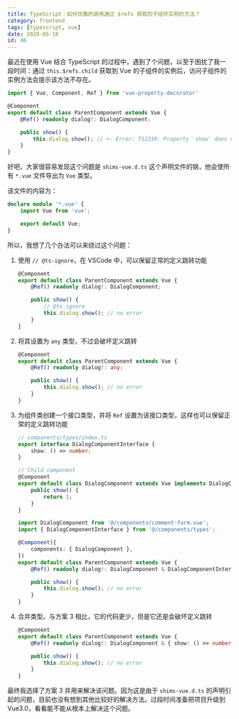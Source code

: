 ```yaml
---
title: TypeScript：如何优雅的调用通过 $refs 获取的子组件实例的方法？
category: frontend
tags: [typescript, vue]
date: 2020-05-18
id: 46
---
```


最近在使用 Vue 结合 TypeScript 的过程中，遇到了个问题，以至于困扰了我一段时间：通过 `this.$refs.child` 获取到 Vue 的子组件的实例后，访问子组件的实例方法会提示该方法不存在。

```ts
import { Vue, Component, Ref } from 'vue-property-decorator'

@Component
export default class ParentComponent extends Vue {
    @Ref() readonly dialog!: DialogComponent;

    public show() {
        this.dialog.show(); // <- Error: TS2339: Property 'show' does not exist on type 'Vue'.
    }
}
```

<!-- more -->

好吧，大家很容易发现这个问题是 `shims-vue.d.ts` 这个声明文件的锅，他会使所有 `*.vue` 文件导出为 `Vue` 类型。

该文件的内容为：

```ts
declare module '*.vue' {
    import Vue from 'vue';

    export default Vue;
}
```

所以，我想了几个办法可以来绕过这个问题：

1. 使用 `// @ts-ignore`，在 VSCode 中，可以保留正常的定义跳转功能

    ```ts
    @Component
    export default class ParentComponent extends Vue {
        @Ref() readonly dialog!: DialogComponent;

        public show() {
            // @ts-ignore
            this.dialog.show(); // no error
        }
    }
    ```

2. 将其设置为 `any` 类型，不过会破坏定义跳转

    ```ts
    @Component
    export default class ParentComponent extends Vue {
        @Ref() readonly dialog!: any;

        public show() {
            this.dialog.show(); // no error
        }
    }
    ```

3. 为组件类创建一个接口类型，并将 `Ref` 设置为该接口类型，这样也可以保留正常的定义跳转功能

    ```ts
    // components/types/index.ts
    export interface DialogComponentInterface {
        show: () => number;
    }
    ```

    ```ts
    // Child component
    @Component
    export default class DialogComponent extends Vue implements DialogComponentInterface {
        public show() {
            return 1;
        }
    }
    ```

    ```ts
    import DialogComponent from '@/components/comment-form.vue';
    import { DialogComponentInterface } from '@/components/types';

    @Component({
        components: { DialogComponent },
    })
    export default class ParentComponent extends Vue {
        @Ref() readonly dialog!: DialogComponent & DialogComponentInterface; // 可以保留跳转定义功能

        public show() {
            this.dialog.show(); // no error
        }
    }
    ```

4. 合并类型。与方案 3 相比，它的代码更少，但是它还是会破坏定义跳转

    ```ts
    @Component
    export default class ParentComponent extends Vue {
        @Ref() readonly dialog!: DialogComponent & { show: () => number };

        public show() {
            this.dialog.show(); // no error
        }
    }
    ```

最终我选择了方案 3 并用来解决该问题。因为这是由于 `shims-vue.d.ts` 的声明引起的问题，目前也没有想到其他比较好的解决方法。过段时间准备把项目升级到 Vue3.0，看看能不能从根本上解决这个问题。
